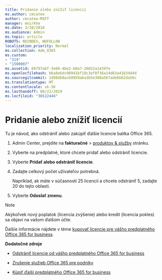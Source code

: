 ```yaml
---
title: Pridanie alebo znížiť licencií
ms.author: cmcatee
author: cmcatee-MSFT
manager: mnirkhe
ms.date: 3/20/2018
ms.audience: Admin
ms.topic: article
ROBOTS: NOINDEX, NOFOLLOW
localization_priority: Normal
ms.collection: Adm_O365
ms.custom:
- "319"
- "1500007"
ms.assetid: 69797abf-3e60-4be2-b0a7-26022a14397e
ms.openlocfilehash: b6a8e6dc08941bf18c3ef8f36a14d63a41b34d4d
ms.sourcegitcommit: 1d98db8acb9959aba3b5e308a567ade6b62da56c
ms.translationtype: MT
ms.contentlocale: sk-SK
ms.lasthandoff: 08/22/2019
ms.locfileid: "36522446"
---
```

# <a name="how-to-add-or-reduce-licenses"></a>Pridanie alebo znížiť licencií

Tu je návod, ako odstrániť alebo zakúpiť ďalšie licencie balíka Office 365.
  
1. Admin Center, prejdite na **fakturačné** \> [produktov & služby](https://go.microsoft.com/fwlink/p/?linkid=842054) stránku.

2. Vyberte na predplatné, ktoré chcete pridať alebo odstrániť licencie.

3. Vyberte **Pridať alebo odstrániť licencie**.

4. Zadajte celkový počet užívateľov potrebná.

    Napríklad, ak máte v súčasnosti 25 licencií a chcete odstrániť 5, zadajte 20 do tejto oblasti.

5. Vyberte **Odoslať zmenu**.

> [!NOTE]
> Akýkoľvek nový poplatok (licencia zvýšenie) alebo kredit (licencia pokles) sa objaví na vašom ďalšom účte.

Ďalšie informácie nájdete v téme [kupovať licencie pre vášho predplatného Office 365 for business](https://docs.microsoft.com/office365/admin/subscriptions-and-billing/buy-licenses).

 **Dodatočné zdroje**
  
- [Odstrániť licencie od vášho predplatného Office 365 for business](https://docs.microsoft.com/office365/admin/subscriptions-and-billing/remove-licenses-from-subscription)

- [Zrušenie služieb Office 365 pre podniky](https://docs.microsoft.com/office365/admin/subscriptions-and-billing/cancel-your-subscription)

- [Kúpiť ďalší predplatného Office 365 for business](https://docs.microsoft.com/office365/admin/subscriptions-and-billing/buy-another-subscription)
